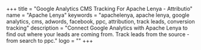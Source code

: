 +++
title = "Google Analytics CMS Tracking For Apache Lenya - Attributio"
name = "Apache Lenya"
keywords = "apachelenya, apache lenya, google analytics, cms, adwords, facebook, ppc, attribution, track leads, conversion tracking"
description = "Connect Google Analytics with Apache Lenya to find out where your leads are coming from. Track leads from the source - from search to ppc."
logo = ""
+++
